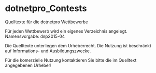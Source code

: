 # dotnetpro_Contests
Quelltexte für die dotnetpro Wettbewerbe

Für jeden Wettbewerb wird ein eigenes Verzeichnis angelegt.
Namensvorgabe:  dnp2015-04

Die Quelltexte unterliegen dem Urheberrecht.
Die Nutzung ist beschränkt auf Informations- und Ausbildungszwecke. 

Für die komerzielle Nutzung kontaktieren Sie bitte die im Quelltext angegebenen Urheber!
